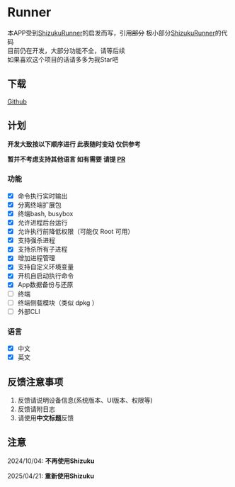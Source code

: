 # Runner

本APP受到[ShizukuRunner](https://github.com/WuDi-ZhanShen/ShizukuRunner)的启发而写，引用~~部分~~
极小部分[ShizukuRunner](https://github.com/WuDi-ZhanShen/ShizukuRunner)的代码  
目前仍在开发，大部分功能不全，请等后续  
如果喜欢这个项目的话请多多为我Star吧

## 下载

[Github](https://github.com/yangFenTuoZi/Runner/releases)

## 计划

**开发大致按以下顺序进行 此表随时变动 仅供参考**

**暂并不考虑支持其他语言 如有需要 请提 [PR](https://github.com/yangFenTuoZi/Runner/pulls)**

### 功能

- [x] 命令执行实时输出
- [x] 分离终端扩展包
- [x] 终端bash, busybox
- [x] 允许进程后台运行
- [x] 允许执行前降低权限（可能仅 Root 可用）
- [x] 支持强杀进程
- [x] 支持杀所有子进程
- [x] 增加进程管理
- [x] 支持自定义环境变量
- [x] 开机自启动执行命令
- [x] App数据备份与还原
- [ ] 终端
- [ ] 终端侧载模块（类似 dpkg ）
- [ ] 外部CLI

### 语言

- [x] 中文
- [x] 英文

## 反馈注意事项

1. 反馈请说明设备信息(系统版本、UI版本、权限等)
2. 反馈请附日志
3. 请使用**中文标题**反馈

## 注意

2024/10/04: **不再使用Shizuku**

2025/04/21: **重新使用Shizuku**
